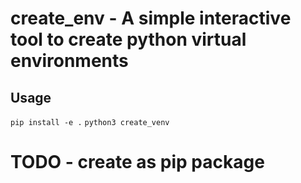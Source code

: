 # create_env - A simple interactive tool to create python virtual environments

## Usage

`pip install -e .`
`python3 create_venv`

# TODO - create as pip package